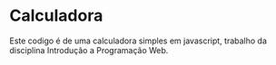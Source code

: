 # Calculadora
Este  codigo é de uma calculadora  simples em javascript,
trabalho da disciplina  Introdução  a Programação Web.
